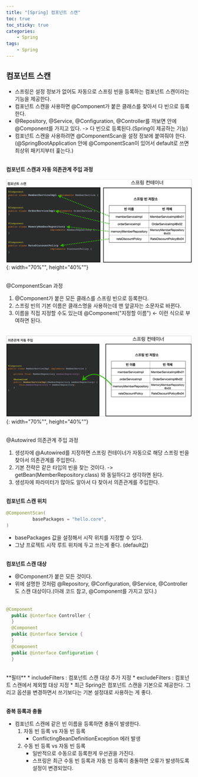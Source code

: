 ```yaml
---
title: "[Spring] 컴포넌트 스캔"
toc: true
toc_sticky: true
categories: 
    - Spring
tags:
    - Spring
---
```


## **컴포넌트 스캔**
* 스프링은 설정 정보가 없어도 자동으로 스프링 빈을 등록하는 컴포넌트 스캔이라는 기능을 제공한다.
* 컴포넌트 스캔을 사용하면 @Component가 붙은 클래스를 찾아서 다 빈으로 등록한다.
* @Repository, @Service, @Configuration, @Controller를 까보면 안에 @Component를 가지고 있다. -> 다 빈으로 등록된다.(Spring이 제공하는 기능)
* 컴포넌트 스캔을 사용하려면 @ComponentScan을 설정 정보에 붙여줘야 한다. (@SpringBootApplication 안에 @ComponentScan이 있어서 default로 쓰면 최상위 패키지부터 훑는다.)<br><br>


**컴포넌트 스캔과 자동 의존관계 주입 과정** <br><br>
![img1](/assets/images/5_1.png){: width="70%"", height="40%""} <br><br>

@ComponentScan 과정
1. @Component가 붙은 모든 클래스를 스프링 빈으로 등록한다.
2. 스프링 빈의 기본 이름은 클래스명을 사용하는데 맨 앞글자는 소문자로 바뀐다.
3. 이름을 직접 지정할 수도 있는데 @Component("지정할 이름") <- 이런 식으로 부여하면 된다. <br><br>

![img2](/assets/images/5_2.png){: width="70%"", height="40%""} <br><br>

@Autowired 의존관계 주입 과정
1. 생성자에 @Autowired를 지정하면 스프링 컨테이너가 자동으로 해당 스프링 빈을 찾아서 의존관계를 주입한다.
2. 기본 전략은 같은 타입의 빈을 찾는 것이다. -> getBean(MemberRepository.class) 와 동일하다고 생각하면 된다.
3. 생성자에 파라미터가 많아도 알아서 다 찾아서 의존관계를 주입한다. <br><br>

**컴포넌트 스캔 위치**
~~~java
@ComponentScan(
          basePackages = "hello.core",
)
~~~

* basePackages 값을 설정해서 시작 위치를 지정할 수 있다.
* 그냥 프로젝트 시작 루트 위치에 두고 쓰는게 좋다. (default값) <br><br>

**컴포넌트 스캔 대상**
* @Component가 붙은 모든 것이다.
* 위에 설명한 것처럼 @Repository, @Configuration, @Service, @Controller 도 스캔 대상이다.(아래 코드 참고, @Component를 가지고 있다.) <br><br>

~~~java
@Component
  public @interface Controller {
  }
  @Component
  public @interface Service {
  }
  @Component
  public @interface Configuration {
  }
~~~
<br>
**필터**
* includeFilters : 컴포넌트 스캔 대상 추가 지정
* excludeFilters : 컴포넌트 스캔에서 제외할 대상 지정 
* 최근 Spring은 컴포넌트 스캔을 기본으로 제공한다. 그리고 옵션을 변경하면서 쓰기보다는 기본 설정대로 사용하는 게 좋다. <br><br>

**중복 등록과 충돌** <br>
* 컴포넌트 스캔에 같은 빈 이름을 등록하면 충돌이 발생한다.
    1. 자동 빈 등록 vs 자동 빈 등록
        * ConflictingBeanDefinitionException 에러 발생
    2. 수동 빈 등록 vs 자동 빈 등록
        * 일반적으로 수동으로 등록한게 우선권을 가진다.
        * 스프링은 최근 수동 빈 등록과 자동 빈 등록이 충돌하면 오류가 발생하도록 설정이 변경되었다.






















